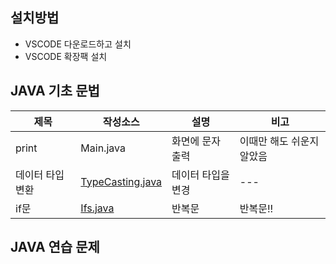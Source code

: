 ## 설치방법
- VSCODE 다운로드하고 설치
- VSCODE 확장팩 설치
## JAVA 기초 문법
| 제목 | 작성소스 | 설명 | 비고 |
| --- | --- | --- | --- |
| print| Main.java | 화면에 문자 출력 | 이때만 해도 쉬운지 알았음|  
| 데이터 타입 변환| [TypeCasting.java](https://github.com/AKAVespaET3/study_javas/blob/master/src/TypeCasting.java) | 데이터 타입을 변경 | --- |
| if문 | [Ifs.java](./src/Ifs.java) | 반복문 | 반복문!! |
## JAVA 연습 문제


